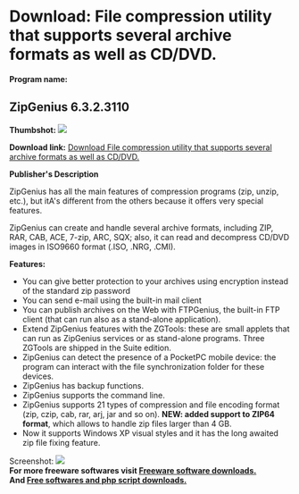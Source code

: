# Download: File compression utility that supports several archive formats as well as CD/DVD.

**Program name:**

## ZipGenius 6.3.2.3110

  
**Thumbshot:** ![](http://www.freewarefiles.com/screenshot/zip_genius_md.jpg)   
  
**Download link:** [Download File compression utility that supports several archive formats as well as CD/DVD.](http://freesoftwares.boysofts.com/ZipGenius-V_program_3344.html)  
  


**Publisher's Description**  
  


ZipGenius has all the main features of compression programs (zip, unzip, etc.), but itA's different from the others because it offers very special features. 

ZipGenius can create and handle several archive formats, including ZIP, RAR, CAB, ACE, 7-zip, ARC, SQX; also, it can read and decompress CD/DVD images in ISO9660 format (.ISO, .NRG, .CMI).

**Features:**

  * You can give better protection to your archives using encryption instead of the standard zip password 
  * You can send e-mail using the built-in mail client 
  * You can publish archives on the Web with FTPGenius, the built-in FTP client (that can run also as a stand-alone application). 
  * Extend ZipGenius features with the ZGTools: these are small applets that can run as ZipGenius services or as stand-alone programs. Three ZGTools are shipped in the Suite edition. 
  * ZipGenius can detect the presence of a PocketPC mobile device: the program can interact with the file synchronization folder for these devices. 
  * ZipGenius has backup functions. 
  * ZipGenius supports the command line. 
  * ZipGenius supports 21 types of compression and file encoding format (zip, czip, cab, rar, arj, jar and so on). **NEW: added support to ZIP64 format**, which allows to handle zip files larger than 4 GB. 
  * Now it supports Windows XP visual styles and it has the long awaited zip file fixing feature. 

  
  
Screenshot: ![](http://www.freewarefiles.com/screenshot/zip_genius.jpg)   
**For more freeware softwares visit [Freeware software downloads.](http://freesoftwares.boysofts.com/)**   
**And [Free softwares and php script downloads.](http://www.boysofts.com/)**
